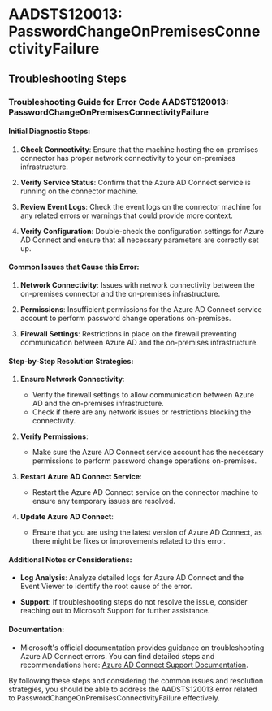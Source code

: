 
# AADSTS120013: PasswordChangeOnPremisesConnectivityFailure


## Troubleshooting Steps
### Troubleshooting Guide for Error Code AADSTS120013: PasswordChangeOnPremisesConnectivityFailure

#### Initial Diagnostic Steps:
1. **Check Connectivity**: Ensure that the machine hosting the on-premises connector has proper network connectivity to your on-premises infrastructure.
  
2. **Verify Service Status**: Confirm that the Azure AD Connect service is running on the connector machine.
  
3. **Review Event Logs**: Check the event logs on the connector machine for any related errors or warnings that could provide more context.

4. **Verify Configuration**: Double-check the configuration settings for Azure AD Connect and ensure that all necessary parameters are correctly set up.

#### Common Issues that Cause this Error:
1. **Network Connectivity**: Issues with network connectivity between the on-premises connector and the on-premises infrastructure.
  
2. **Permissions**: Insufficient permissions for the Azure AD Connect service account to perform password change operations on-premises.
  
3. **Firewall Settings**: Restrictions in place on the firewall preventing communication between Azure AD and the on-premises infrastructure.

#### Step-by-Step Resolution Strategies:
1. **Ensure Network Connectivity**:
   - Verify the firewall settings to allow communication between Azure AD and the on-premises infrastructure.
   - Check if there are any network issues or restrictions blocking the connectivity.

2. **Verify Permissions**:
   - Make sure the Azure AD Connect service account has the necessary permissions to perform password change operations on-premises.

3. **Restart Azure AD Connect Service**:
   - Restart the Azure AD Connect service on the connector machine to ensure any temporary issues are resolved.

4. **Update Azure AD Connect**:
   - Ensure that you are using the latest version of Azure AD Connect, as there might be fixes or improvements related to this error.

#### Additional Notes or Considerations:
- **Log Analysis**: Analyze detailed logs for Azure AD Connect and the Event Viewer to identify the root cause of the error.
  
- **Support**: If troubleshooting steps do not resolve the issue, consider reaching out to Microsoft Support for further assistance.

#### Documentation:
- Microsoft's official documentation provides guidance on troubleshooting Azure AD Connect errors. You can find detailed steps and recommendations here: [Azure AD Connect Support Documentation](https://docs.microsoft.com/en-us/azure/active-directory/hybrid/tshoot-connect-pass-through-authentication#error-12013).

By following these steps and considering the common issues and resolution strategies, you should be able to address the AADSTS120013 error related to PasswordChangeOnPremisesConnectivityFailure effectively.